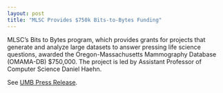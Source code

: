 ```yaml
---
layout: post
title: "MLSC Provides $750k Bits-to-Bytes Funding"
---
```


MLSC’s Bits to Bytes program, which provides grants for projects that generate and analyze large datasets to answer pressing life science questions, awarded the Oregon-Massachusetts Mammography Database (OMAMA-DB) $750,000. The project is led by Assistant Professor of Computer Science Daniel Haehn.

See [UMB Press Release](https://www.umb.edu/news/detail/two_umass_boston_researchers_awarded_mass_life_sciences_grants).